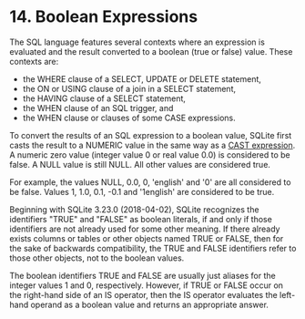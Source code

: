 # 14\. Boolean Expressions


The SQL language features several contexts where an expression is
evaluated and the result converted to a boolean (true or false) value. These
contexts are:

 

* the WHERE clause of a SELECT, UPDATE or DELETE statement,
* the ON or USING clause of a join in a SELECT statement,
* the HAVING clause of a SELECT statement,
* the WHEN clause of an SQL trigger, and
* the WHEN clause or clauses of some CASE expressions.


To convert the results of an SQL expression to a boolean value, SQLite
first casts the result to a NUMERIC value in the same way as a
[CAST expression](lang_expr.html#castexpr). A numeric zero value (integer value 0 or real
value 0\.0\) is considered to be false. A NULL value is still NULL.
All other values are considered true.



For example, the values NULL, 0\.0, 0, 'english' and '0' are all considered
to be false. Values 1, 1\.0, 0\.1, \-0\.1 and '1english' are considered to
be true.



Beginning with SQLite 3\.23\.0 (2018\-04\-02\), SQLite recognizes the
identifiers "TRUE" and "FALSE" as boolean literals, if and only if those
identifiers are not already used for some other meaning. If there already
exists columns or tables or other objects named TRUE or FALSE, then for
the sake of backwards compatibility, the TRUE and FALSE identifiers refer
to those other objects, not to the boolean values.



The boolean identifiers TRUE and FALSE are usually just aliases for
the integer values 1 and 0, respectively. However, if TRUE or FALSE
occur on the right\-hand side of an IS operator, then the IS operator
evaluates the left\-hand operand as a boolean value and returns an appropriate
answer.




